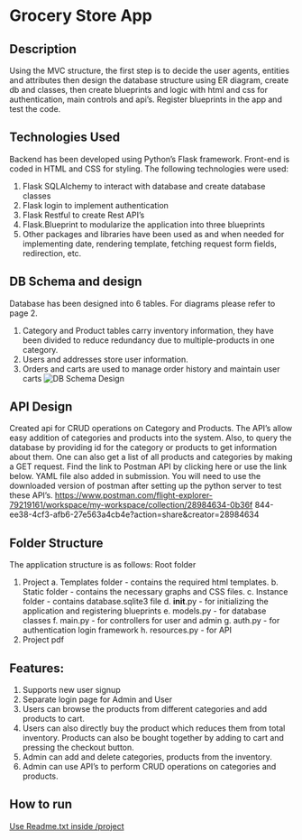 # Grocery Store App

## Description
Using the MVC structure, the first step is to decide the user agents, entities and attributes then design the
database structure using ER diagram, create db and classes, then create blueprints and logic with html
and css for authentication, main controls and api’s. Register blueprints in the app and test the code.

## Technologies Used
Backend has been developed using Python’s Flask framework. Front-end is coded in HTML and CSS for
styling.
The following technologies were used:
1. Flask SQLAlchemy to interact with database and create database classes
2. Flask login to implement authentication
3. Flask Restful to create Rest API’s
4. Flask.Blueprint to modularize the application into three blueprints
5. Other packages and libraries have been used as and when needed for implementing date,
rendering template, fetching request form fields, redirection, etc.

## DB Schema and design
Database has been designed into 6 tables. For diagrams please refer to page 2.
1. Category and Product tables carry inventory information, they have been divided to reduce
redundancy due to multiple-products in one category.
2. Users and addresses store user information.
3. Orders and carts are used to manage order history and maintain user carts
![DB Schema Design](/static/DB_schema.)

## API Design
Created api for CRUD operations on Category and Products. The API’s allow easy addition of categories
and products into the system. Also, to query the database by providing id for the category or products to
get information about them. One can also get a list of all products and categories by making a GET
request. Find the link to Postman API by clicking here or use the link below. YAML file also added in
submission. You will need to use the downloaded version of postman after setting up the python server to
test these API’s.
https://www.postman.com/flight-explorer-79219161/workspace/my-workspace/collection/28984634-0b36f
844-ee38-4cf3-afb6-27e563a4cb4e?action=share&creator=28984634

## Folder Structure
The application structure is as follows:
Root folder
  1. Project
    a. Templates folder - contains the required html templates.
    b. Static folder - contains the necessary graphs and CSS files.
    c. Instance folder - contains database.sqlite3 file
    d. __init__.py - for initializing the application and registering blueprints
    e. models.py - for database classes
    f. main.py - for controllers for user and admin
    g. auth.py - for authentication login framework
    h. resources.py - for API
  2. Project pdf
     
## Features:
1. Supports new user signup
2. Separate login page for Admin and User
3. Users can browse the products from different categories and add products to cart.
4. Users can also directly buy the product which reduces them from total inventory. Products can
also be bought together by adding to cart and pressing the checkout button.
5. Admin can add and delete categories, products from the inventory.
6. Admin can use API’s to perform CRUD operations on categories and products.

## How to run
[Use Readme.txt inside /project](project/README.txt)

